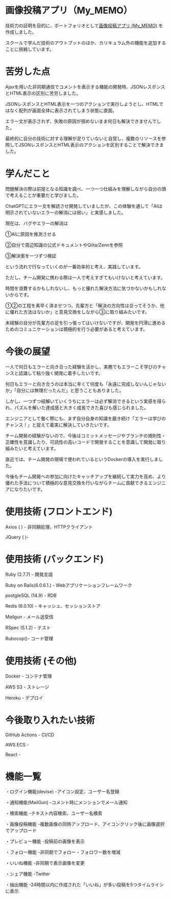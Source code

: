 # 画像投稿アプリ（My_MEMO）
技術力の証明を目的に、ポートフォリオとして[画像投稿アプリ (My_MEMO)](https://kumazaki-insta-app-f96286e3999e.herokuapp.com/users/sign_in) を作成しました。 

スクールで学んだ技術のアウトプットのほか、カリキュラム外の機能を追加することに挑戦しています。

# 苦労した点
Ajaxを用いた非同期通信でコメントを表示する機能の開発時、JSONレスポンスとHTML表示の区別に苦労しました。

JSONレスポンスとHTML表示を一つのアクションで実行しようとし、HTMLではなく配列が画面全体に表示されてしまう状態に直面。

エラー文が表示されず、失敗の原因が掴めないまま何日も解決できませんでした。

最終的に自分の技術に対する理解が足りていないと自覚し、複数のリソースを参照してJSONレスポンスとHTML表示のアクションを区別することで解決できました。

# 学んだこと
問題解決の際は前提となる知識を調べ、一つ一つ仕組みを理解しながら自分の頭で考えることが重要だと学びました。

ChatGPTにエラー文を解読させ開発していましたが、この体験を通して「AIは明示されていないエラーの解消には弱い」と実感しました。

現在は、バグやエラーの解消は

①AIに原因を推測させる

②自分で周辺知識の公式ドキュメントやQiita/Zennを参照

③解決案を一つずつ検証

という流れで行なっていくのが一番効率的と考え、実践しています。

ただし、チーム開発に携わる際は一人で考えすぎてもいけないと考えています。 

時間を浪費するかもしれないし、もっと優れた解決方法に気づかないかもしれないからです。

①②の工程を素早く済ませつつ、先輩方と「解決の方向性は合ってそうか、他に優れた方法はないか」と意見交換をしながら③に取り組みたいです。 

未経験の自分が先輩方の足を引っ張ってはいけないですが、開発を円滑に進めるためのコミュニケーションは積極的を行う必要があると考えています。



# 今後の展望
一人で何日もエラーと向き合った経験を活かし、実務でもエラーこそ学びのチャンスと認識して粘り強く開発に着手したいです。

何日もエラーと向き合うのは本当に辛くて何度も「永遠に完成しないんじゃないか」「自分には無理だったんだ」と思うこともありました。

しかし、一つずつ紐解いていくうちにエラーは必ず解消できるという実感を得られ、パズルを解いた達成感と大きく成長できた喜びも感じられました。

エンジニアとして働く際にも、まず自分自身の知識を磨き続け「エラーは学びのチャンス！」と捉えて着実に解決していきたいです。

チーム開発の経験がないので、今後はコミットメッセージやブランチの規則性・正確性を意識したり、可読性の高いコードで開発することを意識して開発に取り組みたいと考えています。

直近では、チーム開発の現場で使われているというDockerの導入を実行しました。

今後もチーム開発への参加に向けたキャッチアップを継続して実力を高め、より優れた手法について積極的な意見交換を行いながらチームに貢献できるエンジニアになりたいです。


# 使用技術 (フロントエンド)
Axios ( ) - 非同期処理、HTTPクライアント

JQuery ( )- 

# 使用技術 (バックエンド)
Ruby (2.7.7) - 開発言語

Ruby on Rails(6.0.6.1.) - Webアプリケーションフレームワーク

postgleSQL (14.9) - RDB

Redis (6.0.10) - キャッシュ、セッションストア

Mailgun - メール送受信

RSpec (5.1.2) - テスト

Rubocop()- コード管理


# 使用技術 (その他)
Docker - コンテナ管理

AWS S3 - ストレージ

Heroku - デプロイ

# 今後取り入れたい技術
GitHub Actions - CI/CD

AWS ECS -

React -



# 機能一覧
・ログイン機能(devise)
  -アイコン設定、ユーザー名登録

・通知機能(MailGun)
  -コメント時にメンションでメール通知

・検索機能
  -テキスト内容検索、ユーザー名検索

・画像投稿機能
  -複数画像の同時アップロード、アイコンクリック後に画像選択でアップロード

・プレビュー機能
  -投稿前の画像を表示

・フォロー機能
  -非同期でフォロー・フォロワー数を増減

・いいね機能
  -非同期で表示画像を変更

・シェア機能
  -Twitter

・抽出機能
  -24時間以内に作成された「いいね」が多い投稿を5つタイムラインに表示
